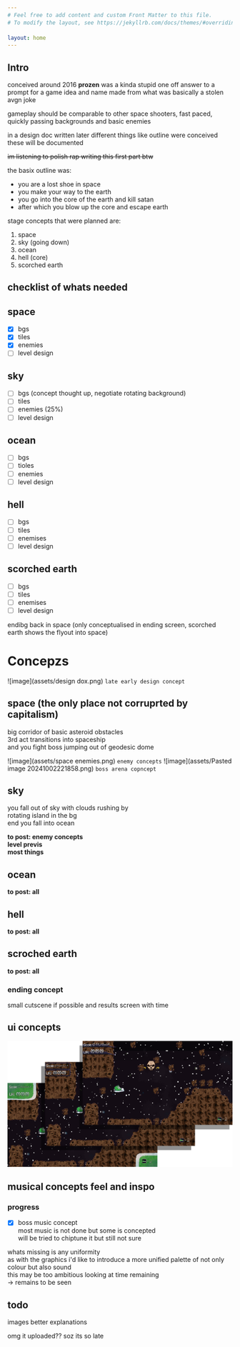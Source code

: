 ```yaml
---
# Feel free to add content and custom Front Matter to this file.
# To modify the layout, see https://jekyllrb.com/docs/themes/#overriding-theme-defaults

layout: home
---
```


## Intro
conceived around 2016 **prozen** was a kinda stupid one off answer to a prompt for a game idea and name made from what was basically a stolen avgn joke

gameplay should be comparable to other space shooters, fast paced, quickly passing backgrounds and basic enemies 

in a design doc written later different things like outline were conceived these will be documented

~~im listening to polish rap writing this first part btw~~

the basix outline was:
 - you are a lost shoe in space
 - you make your way to the earth
 - you go into the core of the earth and kill satan
 - after which you blow up the core and escape earth

stage concepts that were planned are:
1. space
2. sky (going down)
3. ocean
4. hell (core)
5. scorched earth

## checklist of whats needed
## space
- [x] bgs
- [x] tiles
- [x] enemies
- [ ] level design

## sky 
- [ ] bgs (concept thought up, negotiate rotating background)
- [ ] tiles
- [ ] enemies (25%)
- [ ] level design
## ocean
- [ ] bgs
- [ ] tioles
- [ ] enemies
- [ ] level design
## hell
- [ ] bgs
- [ ] tiles
- [ ] enemises
- [ ] level design
## scorched earth
- [ ] bgs
- [ ] tiles
- [ ] enemises
- [ ] level design

endibg back in space (only conceptualised in ending screen, scorched earth shows the flyout into space)

# Concepzs
![image](assets/design dox.png)
`late early design concept`

##  space (the only place not corruprted by capitalism)
big corridor of basic asteroid obstacles<br>
3rd act transitions into spaceship<br>
and you fight boss jumping out of geodesic dome<br>

![image](assets/space enemies.png)
`enemy concepts`
![image](assets/Pasted image 20241002221858.png)
`boss arena copncept`
## sky
you fall out of sky with clouds rushing by <br>
rotating island in the bg<br>
end you fall into ocean<br>

**to post: enemy concepts**<br>
**level previs**<br>
**most things**

## ocean
**to post: all**

## hell
**to post: all**

## scroched earth
**to post: all**

### ending concept 
small cutscene if possible and results screen with time

## ui concepts
![image](assets/mockupfi.png)
## musical concepts feel and inspo
### progress
- [x] boss music concept<br>
most music is not done but some is concepted<br>
will be tried to chiptune it but still not sure<br>

whats missing is any uniformity<br>
as with the graphics i'd like to introduce a more unified palette of not only colour but also sound<br>
this may be too ambitious looking at time remaining <br>
-> remains to be seen<br>

## todo 
images
better explanations

omg it uploaded?? soz its so late

 
